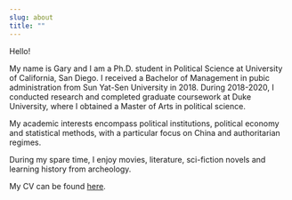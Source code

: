 ```yaml
---
slug: about
title: ""
---
```


Hello! 

My name is Gary and I am a Ph.D. student in Political Science at University of California, San Diego. I received a Bachelor of Management in pubic administration from Sun Yat-Sen University in 2018. During 2018-2020, I conducted research and completed graduate coursework at Duke University, where I obtained a Master of Arts in political science.

My academic interests encompass political institutions, political economy and statistical methods, with a particular focus on China and authoritarian regimes. 

During my spare time, I enjoy movies, literature, sci-fiction novels and learning history from archeology.

My CV can be found [here](/zu.pdf).